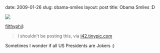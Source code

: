 date: 2009-01-26
slug: obama-smiles
layout: post
title: Obama Smiles :D


<a href="http://i42.tinypic.com/6z1nat.jpg"><img src="/tumblr_files/ynzfSpK1Wj64k9swmQcB5xiwo1_500.jpg"/></a><br/><p><a href="http://filthyphil.tumblr.com/post/73132786/i-shouldnt-be-posting-this-via-i42-tinypic-com" target="_blank">filthyphil</a>:</p>

<blockquote>I shouldn’t be posting this, via <a href="http://i42.tinypic.com/6z1nat.jpg" target="_blank">i42.tinypic.com</a></blockquote>

<p>Sometimes I wonder if all US Presidents are Jokers :)</p>
